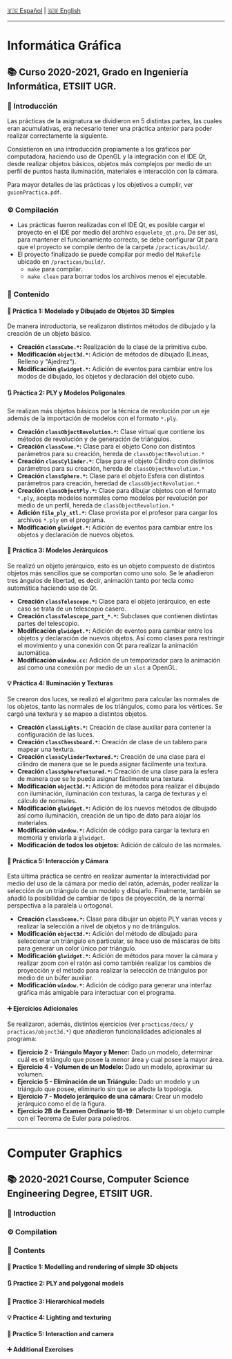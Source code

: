 [:es: Español](#informática-gráfica) | [:gb: English](#computer-graphics)

---
# Informática Gráfica #
##  :books: Curso 2020-2021, Grado en Ingeniería Informática, ETSIIT UGR.

### :pushpin: Introducción
Las prácticas de la asignatura se dividieron en 5 distintas partes, las cuales eran acumulativas, era necesario tener una práctica anterior para poder realizar correctamente la siguiente. 

Consistieron en una introducción propiamente a los gráficos por computadora, haciendo uso de OpenGL y la integración con el IDE Qt, desde realizar objetos básicos, objetos más complejos por medio de un perfil de puntos hasta iluminación, materiales e interacción con la cámara. 

Para mayor detalles de las prácticas y los objetivos a cumplir, ver `guionPractica.pdf`.

### :gear: Compilación
  * Las prácticas fueron realizadas con el IDE Qt, es posible cargar el proyecto en el IDE por medio del archivo `esqueleto_qt.pro`. De ser así, para mantener el funcionamiento correcto, se debe configurar Qt para que el proyecto se compile dentro de la carpeta `/practicas/build/`.
  * El proyecto finalizado se puede compilar por medio del `Makefile` ubicado en `/practicas/build/`.
       * `make` para compilar.
       * `make clean` para borrar todos los archivos menos el ejecutable.

### :link: Contenido
#### :triangular_ruler: Práctica 1: Modelado y Dibujado de Objetos 3D Simples
De manera introductoria, se realizaron distintos métodos de dibujado y la creación de un objeto básico.

  * **Creación ```classCube.*```:** Realización de la clase de la primitiva cubo.
  * **Modificación ```object3d.*```:** Adición de métodos de dibujado (Líneas, Relleno y "Ajedrez").
  * **Modificación ```glwidget.*```:** Adición de eventos para cambiar entre los modos de dibujado, los objetos y declaración del objeto cubo.
    
#### :arrows_clockwise: Práctica 2: PLY y Modelos Poligonales
Se realizan más objetos básicos por la técnica de revolución por un eje además de la importación de modelos con el formato `*.ply`.

  * **Creación `classObjectRevolution.*`:** Clase virtual que contiene los métodos de revolución y de generación de triángulos.
  * **Creación `classCone.*`:** Clase para el objeto Cono con distintos parámetros para su creación, hereda de `classObjectRevolution.*`
  * **Creación `classCylinder.*`:** Clase para el objeto Cilindro con distintos parámetros para su creación, hereda de ``classObjectRevolution.*``
  * **Creación `classSphere.*`:** Clase para el objeto Esfera con distintos parámetros para creación, heredad de `classObjectRevolution.*`
  * **Creación `classObjectPly.*`:** Clase para dibujar objetos con el formato `*.ply`, acepta modelos normales como modelos por revolución por medio de un perfil, hereda de `classObjectRevolution.*` 
  * **Adición `file_ply_stl.*`:** Clase provista por el profesor para cargar los archivos `*.ply` en el programa.
  * **Modificación ```glwidget.*```:** Adición de eventos para cambiar entre los objetos y declaración de nuevos objetos.

#### :mechanical_arm: Práctica 3: Modelos Jerárquicos
Se realizó un objeto jerárquico, esto es un objeto compuesto de distintos objetos más sencillos que se comportan como uno solo. Se le añadieron tres ángulos de libertad, es decir, animación tanto por tecla como automática haciendo uso de Qt.

  * **Creación `classTelescope.*`:** Clase para el objeto jerárquico, en este caso se trata de un telescopio casero. 
  * **Creación `classTelescope_part_*.*`:** Subclases que contienen distintas partes del telescopio.
  * **Modificación ```glwidget.*```:** Adición de eventos para cambiar entre los objetos y declaración de nuevos objetos. Así como clases para restringir el movimiento y una conexión con Qt para realizar la animación automática.
  * **Modificación `window.cc`:** Adición de un temporizador para la animación así como una conexión por medio de un `slot` a OpenGL.

#### :bulb: Práctica 4: Iluminación y Texturas
Se crearon dos luces, se realizó el algoritmo para calcular las normales de los objetos, tanto las normales de los triángulos, como para los vértices. Se cargó una textura y se mapeo a distintos objetos.

  * **Creación `classLights.*`:** Creación de clase auxiliar para contener la configuración de las luces.
  * **Creación `classChessboard.*`:** Creación de clase de un tablero para mapear una textura.
  * **Creación `classCylinderTextured.*`:** Creación de una clase para el cilindro de manera que se le pueda asignar fácilmente una textura.
  * **Creación `classSphereTextured.*`:** Creación de una clase para la esfera de manera que se le pueda asignar fácilmente una textura.
  * **Modificación `object3d.*`:** Adición de métodos para realizar el dibujado con iluminación, iluminación con texturas, la carga de texturas y el cálculo de normales.
  * **Modificación `glwidget.*`:** Adición de los nuevos métodos de dibujado así como iluminación, creación de un tipo de dato para alojar los materiales.
  * **Modificación `window.*`:** Adición de código para cargar la textura en memoria y enviarla a `glwidget`.
  * **Modificación de todos los objetos:** Adición de cálculo de las normales.

#### :camera_flash: Práctica 5: Interacción y Cámara
Esta última práctica se centró en realizar aumentar la interactividad por medio del uso de la cámara por medio del ratón, además, poder realizar la selección de un triángulo de un modelo y dibujarlo. Finalmente, también se añadió la posibilidad de cambiar de tipos de proyección, de la normal perspectiva a la paralela u ortogonal.

  * **Creación `classScene.*`:** Clase para dibujar un objeto PLY varias veces y realizar la selección a nivel de objetos y no de triángulos.
  * **Modificación `object3d.*`:** Adición del método de dibujado para seleccionar un triángulo en particular, se hace uso de máscaras de bits para generar un color único por triángulo.
  * **Modificación `glwidget.*`:** Adición de métodos para mover la cámara y realizar zoom con el ratón asi como también realizar los cambios de proyección y el método para realizar la selección de triángulos por medio de un búfer auxiliar.
  * **Modificación `window.*`:** Adición de código para generar una interfaz gráfica más amigable para interactuar con el programa.

#### :heavy_plus_sign: Ejercicios Adicionales
Se realizaron, además, distintos ejercicios (ver `practicas/docs/` y `practicas/object3d.*`) que añadieron funcionalidades adicionales al programa:
  * **Ejercicio 2 - Triángulo Mayor y Menor:** Dado un modelo, determinar cuál es el triángulo que posee la menor área y cual posee la mayor área.
  * **Ejercicio 4 - Volumen de un Modelo:** Dado un modelo, aproximar su volumen.
  * **Ejercicio 5 - Eliminación de un Triángulo:** Dado un modelo y un triángulo que posee, eliminarlo sin que se afecte la topología.
  * **Ejercicio 7 - Modelo jerárquico de una cámara:** Crear un modelo jerárquico como el de la figura.
  * **Ejercicio 2B de Examen Ordinario 18-19**: Determinar si un objeto cumple con el Teorema de Euler para poliedros.
---
# Computer Graphics #
## :books: 2020-2021 Course, Computer Science Engineering Degree, ETSIIT UGR.
### :pushpin: Introduction


### :gear: Compilation

### :link: Contents
#### :triangular_ruler: Practice 1: Modelling and rendering of simple 3D objects
#### :arrows_clockwise: Practice 2: PLY and polygonal models
#### :mechanical_arm: Practice 3: Hierarchical models
#### :bulb: Practice 4: Lighting and texturing
#### :camera_flash: Practice 5: Interaction and camera
#### :heavy_plus_sign: Additional Exercises
